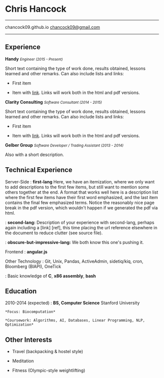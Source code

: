 Chris Hancock
===

---------------------     ---------------------
chancock09.github.io       chancock09@gmail.com
---------------------     ---------------------

Experience
----------

**Handy** <small>_Engineer (2015 - Present)_</small>

Short text containing the type of work done, results obtained,
lessons learned and other remarks. Can also include lists and
links:

* First item

* Item with [link](http://www.example.com). Links will work both in
  the html and pdf versions.

**Clarity Consulting** <small>_Software Consultant (2014 - 2015)_</small>

Short text containing the type of work done, results obtained,
lessons learned and other remarks. Can also include lists and
links:

* First item

* Item with [link](http://www.example.com). Links will work both in
  the html and pdf versions.

**Gelber Group** <small>_Software Developer / Trading Assistant (2013 - 2014)_</small>

Also with a short description.

Technical Experience
--------------------

Server-Side
:   **first-lang** Here, we have an itemization, where we only want
    to add descriptions to the first few items, but still want to
    mention some others together at the end. A format that works well
    here is a description list where the first few items have their
    first word emphasized, and the last item contains the final few
    emphasized terms. Notice the reasonably nice page break in the pdf
    version, which wouldn't happen if we generated the pdf via html.

:   **second-lang:** Description of your experience with second-lang,
    perhaps again including a [link] [ref], this time placing the url
    reference elsewhere in the document to reduce clutter (see source
    file).

:   **obscure-but-impressive-lang:** We both know this one's pushing
    it.

Frontend
:   **angular.js**

Other Technology
:   Git, Unix, Pandas, ActiveAdmin, sidetiq/kiq, cron, Bloomberg (BlAPI), OneTick


:   Basic knowledge of **C**, **x86 assembly**, **bash**

Education
---------

2010-2014 (expected)
:   **BS, Computer Science** Stanford University

    *Focus: Biocomputation*

    *Coursework: Algorithms, AI, Databases, Linear Programming, NLP, Optimization*

Other Interests
---------------

* Travel (backpacking & hostel style)

* Meditation

* Fitness (Olympic-style weightlifting)
